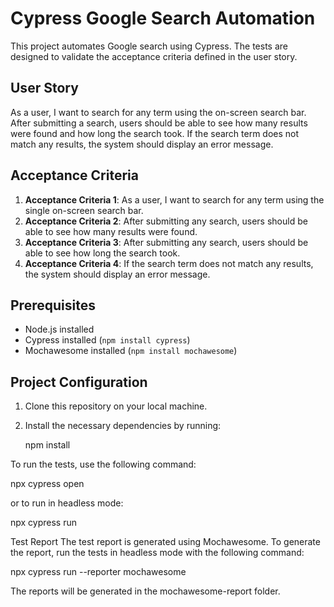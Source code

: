 # Cypress Google Search Automation

This project automates Google search using Cypress. The tests are designed to validate the acceptance criteria defined in the user story.

## User Story

As a user, I want to search for any term using the on-screen search bar. After submitting a search, users should be able to see how many results were found and how long the search took. If the search term does not match any results, the system should display an error message.

## Acceptance Criteria

1. **Acceptance Criteria 1**: As a user, I want to search for any term using the single on-screen search bar.
2. **Acceptance Criteria 2**: After submitting any search, users should be able to see how many results were found.
3. **Acceptance Criteria 3**: After submitting any search, users should be able to see how long the search took.
4. **Acceptance Criteria 4**: If the search term does not match any results, the system should display an error message.


## Prerequisites

- Node.js installed
- Cypress installed (`npm install cypress`)
- Mochawesome installed (`npm install mochawesome`)

## Project Configuration

1. Clone this repository on your local machine.
2. Install the necessary dependencies by running:
   
   npm install
   
To run the tests, use the following command:

npx cypress open

or to run in headless mode:

npx cypress run

Test Report
The test report is generated using Mochawesome. To generate the report, run the tests in headless mode with the following command:


npx cypress run --reporter mochawesome

The reports will be generated in the mochawesome-report folder.
